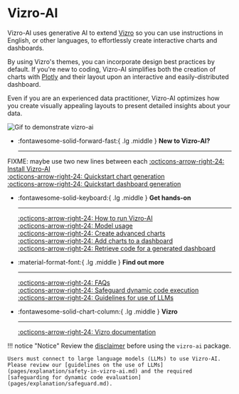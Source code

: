 # Vizro-AI

Vizro-AI uses generative AI to extend [Vizro](https://vizro.readthedocs.io) so you can use instructions in English, or other languages, to effortlessly create interactive charts and dashboards.

By using Vizro's themes, you can incorporate design best practices by default. If you're new to coding, Vizro-AI simplifies both the creation of charts with [Plotly](https://plotly.com/python/) and their layout upon an interactive and easily-distributed dashboard.

Even if you are an experienced data practitioner, Vizro-AI optimizes how you create visually appealing layouts to present detailed insights about your data.

<img src=".//assets/readme/readme_animation.gif" alt="Gif to demonstrate vizro-ai">

<div class="grid cards" markdown>

- :fontawesome-solid-forward-fast:{ .lg .middle } __New to Vizro-AI?__

    ---

FIXME: maybe use two new lines between each [:octicons-arrow-right-24: Install Vizro-AI](pages/user-guides/install.md) </br> [:octicons-arrow-right-24: Quickstart chart generation](pages/tutorials/quickstart.md) </br> [:octicons-arrow-right-24: Quickstart dashboard generation](pages/tutorials/quickstart-dashboard.md) </br>

- :fontawesome-solid-keyboard:{ .lg .middle } __Get hands-on__

    ---

    [:octicons-arrow-right-24: How to run Vizro-AI](pages/user-guides/run-vizro-ai.md)</br> [:octicons-arrow-right-24: Model usage](pages/user-guides/customize-vizro-ai.md)</br> [:octicons-arrow-right-24: Create advanced charts](pages/user-guides/create-advanced-charts.md)</br> [:octicons-arrow-right-24: Add charts to a dashboard](pages/user-guides/add-generated-chart-usecase.md)</br> [:octicons-arrow-right-24: Retrieve code for a generated dashboard](pages/user-guides/run-vizro-ai-dashboard.md)

- :material-format-font:{ .lg .middle } __Find out more__

    ---

    [:octicons-arrow-right-24: FAQs](pages/explanation/faq.md) </br> [:octicons-arrow-right-24: Safeguard dynamic code execution](pages/explanation/safeguard.md) </br> [:octicons-arrow-right-24: Guidelines for use of LLMs](pages/explanation/safety-in-vizro-ai.md)

- :fontawesome-solid-chart-column:{ .lg .middle } __Vizro__

    ---

    [:octicons-arrow-right-24: Vizro documentation](https://vizro.readthedocs.io/)

</div>

!!! notice "Notice"
    Review the [disclaimer](pages/explanation/disclaimer.md) before using the `vizro-ai` package.

    Users must connect to large language models (LLMs) to use Vizro-AI. Please review our [guidelines on the use of LLMs](pages/explanation/safety-in-vizro-ai.md) and the required [safeguarding for dynamic code evaluation](pages/explanation/safeguard.md).

